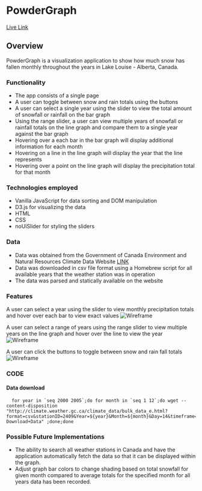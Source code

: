 # PowderGraph

[Live Link](https://kopecmark.github.io/PowderGraph/)

## Overview

PowderGraph is a visualization application to show how much snow has fallen monthly throughout the years in Lake Louise - Alberta, Canada.

### Functionality

* The app consists of a single page
* A user can toggle between snow and rain totals using the buttons
* A user can select a single year using the slider to view the total amount of snowfall or rainfall on the bar graph
* Using the range slider, a user can view multiple years of snowfall or rainfall totals on the line graph and compare them to a single year against the bar graph
* Hovering over a each bar in the bar graph will display additional information for each month
* Hovering on a line in the line graph will display the year that the line represents
* Hovering over a point on the line graph will display the precipitation total for that month


### Technologies employed

* Vanilla JavaScript for data sorting and DOM manipulation
* D3.js for visualizing the data
* HTML
* CSS
* noUiSlider for styling the sliders

### Data
* Data was obtained from the Government of Canada Environment and Natural Resources Climate Data Website [LINK](http://climate.weather.gc.ca/index_e.html)
* Data was downloaded in csv file format using a Homebrew script for all available years that the weather station was in operation
* The data was parsed and statically available on the website

### Features
A user can select a year using the slider to view monthly precipitation totals and hover over each bar to view exact values
![Wireframe](./gifs/slider.gif)

A user can select a range of years using the range slider to view multiple years on the line graph and hover over the line to view the year
![Wireframe](./gifs/rangeSlider.gif)

A user can click the buttons to toggle between snow and rain fall totals
![Wireframe](./gifs/buttons.gif)

### CODE
#### Data download
```
  for year in `seq 2000 2005`;do for month in `seq 1 12`;do wget --content-disposition "http://climate.weather.gc.ca/climate_data/bulk_data_e.html?format=csv&stationID=2409&Year=${year}&Month=${month}&Day=14&timeframe=3&submit= Download+Data" ;done;done
```

### Possible Future Implementations
* The ability to search all weather stations in Canada and have the application automatically fetch the data so that it can be displayed within the graph.
* Adjust graph bar colors to change shading based on total snowfall for given month compared to average totals for the specified month for all years data has been recorded.